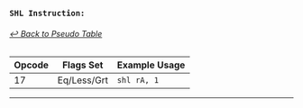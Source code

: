 ### `SHL Instruction:`
###### [↩ Back to Pseudo Table](../README.md)

| Opcode | Flags Set    | Example Usage |
|--------|-------------|---------------|
| 17    | Eq/Less/Grt | `shl rA, 1` |
---